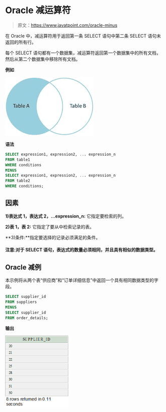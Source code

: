 # Oracle 减运算符

> 原文：<https://www.javatpoint.com/oracle-minus>

在 Oracle 中，减运算符用于返回第一条 SELECT 语句中第二条 SELECT 语句未返回的所有行。

每个 SELECT 语句都有一个数据集，减运算符返回第一个数据集中的所有文档，然后从第二个数据集中移除所有文档。

**例如**

![Oracle Minus Operator](img/e1de7351cd3caa21a9f19f962c067b1b.png)

**语法**

```sql
SELECT expression1, expression2, ... expression_n
FROM table1
WHERE conditions
MINUS
SELECT expression1, expression2, ... expression_n
FROM table2
WHERE conditions;

```

## 因素

**1)表达式 1，表达式 2，...expression_n:** 它指定要检索的列。

**2)表 1，表 2:** 它指定了要从中检索记录的表。

**3)条件:**指定要选择的记录必须满足的条件。

#### 注意:对于 SELECT 语句，表达式的数量必须相同，并且具有相似的数据类型。

## Oracle 减例

本示例将从两个表“供应商”和“订单详细信息”中返回一个具有相同数据类型的字段。

```sql
SELECT supplier_id
FROM suppliers
MINUS
SELECT supplier_id
FROM order_details;

```

**输出**

![Oracle Minus Operator 2](img/b8c1cbe2475475e931ae862c9729269e.png)